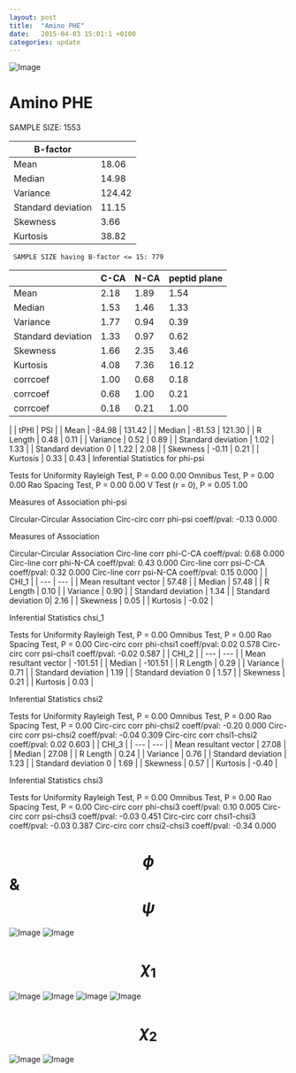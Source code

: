 ```yaml
---
layout: post
title:  "Amino PHE"
date:   2015-04-03 15:01:1 +0100
categories: update
---
```



![Image](../../../../images/aadensity.png)
# Amino PHE


 SAMPLE SIZE: 1553

| B-factor |    |
|---|---|
| Mean | 18.06 |
| Median | 14.98 |
| Variance | 124.42 |
| Standard deviation | 11.15 |
| Skewness | 3.66 |
| Kurtosis | 38.82 |


	 SAMPLE SIZE having B-factor <= 15: 779
|    | C-CA | N-CA | peptid plane |
|--- | --- | --- | --- |
| Mean | 2.18 | 1.89 | 1.54 |
| Median | 1.53 | 1.46 | 1.33 |
| Variance | 1.77 | 0.94 | 0.39 |
| Standard deviation | 1.33 | 0.97 | 0.62 |
| Skewness | 1.66 | 2.35 | 3.46 |
| Kurtosis | 4.08 | 7.36 | 16.12 |
| corrcoef | 1.00 | 0.68 | 0.18 |
| corrcoef | 0.68 | 1.00 | 0.21 |
| corrcoef | 0.18 | 0.21 | 1.00 |

|    | tPHI | PSI |
| Mean | -84.98 | 131.42 |
| Median | -81.53 | 121.30 |
| R Length | 0.48 | 0.11 |
| Variance | 0.52 | 0.89 |
| Standard deviation | 1.02 | 1.33 |
| Standard deviation 0 | 1.22 | 2.08 |
| Skewness | -0.11 | 0.21 |
| Kurtosis | 0.33 | 0.43 |
Inferential Statistics for phi-psi 

Tests for Uniformity
Rayleigh Test, 		 P = 0.00 	0.00
Omnibus Test, 		 P = 0.00 	0.00
Rao Spacing Test, 	 P = 0.00 	0.00
V Test (r = 0), 	 P = 0.05 	1.00

Measures of Association phi-psi

Circular-Circular Association
Circ-circ corr phi-psi coeff/pval:	-0.13	 0.000

Measures of Association 

Circular-Circular Association
Circ-line corr phi-C-CA coeff/pval:	0.68	 0.000
Circ-line corr phi-N-CA coeff/pval:	0.43	 0.000
Circ-line corr psi-C-CA coeff/pval:	0.32	 0.000
Circ-line corr psi-N-CA coeff/pval:	0.15	 0.000
|     | CHI_1 |
| --- | --- |
| Mean resultant vector | 57.48 |
| Median | 57.48 | | R Length | 0.10 | | Variance | 0.90 | | Standard deviation | 1.34 |
| Standard deviation 0| 2.16 |
| Skewness | 0.05 |
| Kurtosis | -0.02 |


Inferential Statistics chsi_1

Tests for Uniformity
Rayleigh Test, 	 P = 0.00
Omnibus Test, 	 P = 0.00
Rao Spacing Test, 	 P = 0.00
Circ-circ corr phi-chsi1 coeff/pval:	0.02	 0.578
Circ-circ corr psi-chsi1 coeff/pval:	-0.02	 0.587
|     | CHI_2 |
| --- | --- |
| Mean resultant vector | -101.51 |
| Median | -101.51 |
| R Length | 0.29 |
| Variance | 0.71 |
| Standard deviation | 1.19 |
| Standard deviation 0 | 1.57 |
| Skewness | 0.21 |
| Kurtosis | 0.03 |


Inferential Statistics chsi2 

Tests for Uniformity
Rayleigh Test, 	 P = 0.00
Omnibus Test, 	 P = 0.00
Rao Spacing Test, 	 P = 0.00
Circ-circ corr phi-chsi2 coeff/pval:	-0.20	 0.000
Circ-circ corr psi-chsi2 coeff/pval:	-0.04	 0.309
Circ-circ corr chsi1-chsi2 coeff/pval:	0.02	 0.603
|    | CHI_3 |
| --- | --- |
| Mean resultant vector | 27.08 |
| Median | 27.08 |
| R Length | 0.24 |
| Variance | 0.76 |
| Standard deviation | 1.23 |
| Standard deviation 0 | 1.69 |
| Skewness | 0.57 |
| Kurtosis | -0.40 |


Inferential Statistics chsi3

Tests for Uniformity
Rayleigh Test, 	 P = 0.00
Omnibus Test, 	 P = 0.00
Rao Spacing Test, 	 P = 0.00
Circ-circ corr phi-chsi3 coeff/pval:	0.10	 0.005
Circ-circ corr psi-chsi3 coeff/pval:	-0.03	 0.451
Circ-circ corr chsi1-chsi3 coeff/pval:	-0.03	 0.387
Circ-circ corr chsi2-chsi3 coeff/pval:	-0.34	 0.000


 # $$\phi$$ & $$\psi$$
![Image](../../../../images/PHE_Rama_phipsi.jpg)
![Image](../../../../images/PHE_Rama_phipsiGrad.jpg)


# $$\chi_1$$
![Image](../../../../images/PHE_Rama_phichi1.jpg)
![Image](../../../../images/PHE_Rama_Grad_psichi1.jpg)
![Image](../../../../images/PHE_Rama_psichi1.jpg)
![Image](../../../../images/PHE_Rama_Grad_phichi1.jpg)


# $$\chi_2$$
![Image](../../../../images/PHE_Rama_chi1chi2.jpg)
![Image](../../../../images/PHE_Rama_Gradchi1chi2.jpg)
